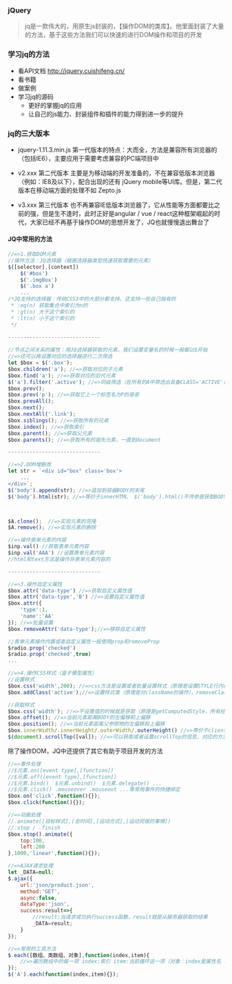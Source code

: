 ### jQuery

> jq是一款伟大的，用原生js封装的，【操作DOM的类库】。他里面封装了大量的方法，基于这些方法我们可以快速的进行DOM操作和项目的开发

### 学习jq的方法
  - 看API文档 http://jquery.cuishifeng.cn/
  - 看书籍
  - 做案例
  - 学习jq的源码
    + 更好的掌握jq的应用
    + 让自己的js能力、封装组件和插件的能力得到进一步的提升

### jq的三大版本
  - jquery-1.11.3.min.js 
    第一代版本的特点：大而全，方法是兼容所有浏览器的（包括IE6），主要应用于需要考虑兼容的PC端项目中

  - v2.xxx 第二代版本
    主要是为移动端的开发准备的，不在兼容低版本浏览器（例如：IE8及以下），配合出现的还有 jQuery mobile等UI库。但是，第二代版本在移动端方面的处理不如 Zepto.js

  - v3.xxx 第三代版本
    也不再兼容IE低版本浏览器了，它从性能等方面都要比之前的强，但是生不逢时，此时正好是angular / vue  / react这种框架崛起的时代，大家已经不再基于操作DOM的思想开发了，JQ也就慢慢退出舞台了

#### JQ中常用的方法

```javascript
//=>1.获取DOM元素
//操作方法：JQ选择器（根据选择器类型快速获取需要的元素）
$([selector],[context])
	$('#box')
	$('.imgBox')
	$('.box a')
    ...
/*JQ支持的选择器：传统CSS3中的大部分都支持、还支持一些自己独有的
 * :eq(n) 获取集合中索引为n的
 * :gt(n) 大于这个索引的
 * :lt(n) 小于这个索引的
 */    

------------------------------    
    
//节点之间关系的属性：用JQ选择器获取的元素，我们设置变量名的时候一般都以$开始
//=>还可以再设置对应的选择器进行二次筛选
let $box = $('.box');
$box.children('a'); //=>获取对应的子元素
$box.find('a'); //=>获取对应的后代元素
$('a').filter('.active'); //=>同级筛选（在所有的A中筛选出具备CLASS='ACTIVE'样式类的A）
$box.prev();
$box.prev('p'); //=>获取它上一个标签名为P的哥哥
$box.prevAll();
$box.next();
$box.nextAll('.link');
$box.siblings(); //=>获取所有的兄弟
$box.index(); //=>获取索引
$box.parent(); //=>获取父元素
$box.parents(); //=>获取所有的祖先元素，一直到document

------------------------------  

//=>2.DOM增删改
let str = `<div id="box" class='box'>
	...
</div>`;
$('body').append(str); //=>追加到容器BODY的末尾
$('body').html(str); //=>等价于innerHTML  $('body').html()不传参是获取BODY中的HTML内容，除了这个方法还有text方法，等价于innerText



$A.clone();  //=>实现元素的克隆
$A.remove(); //=>实现元素的删除

//=>操作表单元素的内容
$inp.val() //获取表单元素内容
$inp.val('AAA') //设置表单元素内容
//html和text方法是操作非表单元素内容的

------------------------------  

//=>3.操作自定义属性
$box.attr('data-type') //=>获取自定义属性值
$box.attr('data-type','B') //=>设置自定义属性值
$box.attr({
    'type':1,
    'name':'AA'
}); //=>批量设置
$box.removeAttr('data-type');//=>移除自定义属性

//表单元素操作内置或者自定义属性一般使用prop和removeProp
$radio.prop('checked')
$radio.prop('checked',true)
...

//=>4.操作CSS样式（盒子模型属性）
//设置样式
$box.css('width',200); //=>css方法是设置或者批量设置样式（原理是设置STYLE行内样式）$box.css({ width:200,height:200 })，写的值不加单位，方法会帮我们自动设置上px单位
$box.addClass('active');//=>设置样式类（原理是对className的操作），removeClass是移除，hasClass验证是否存在某个样式类，toggleClass之前有就是移除，没有就是新增

//获取样式
$box.css('width'); //=>不设置值的时候就是获取（原理是getComputedStyle，所有经过计算的样式都可以获取）
$box.offset(); //=>当前元素距离BODY的左偏移和上偏移
$box.position(); //=>当前元素距离父参照物的左偏移和上偏移
$box.innerWidth/.innerHeight/.outerWidth/.outerHeight() //=>等价于clientWidth/Height 和 offsetWidth/Height
$(document).scrollTop([val]); //=>可以获取或者设置scrollTop的信息，对应的方法 .scrollLeft
```

除了操作DOM，JQ中还提供了其它有助于项目开发的方法

```javascript
//=>事件处理
//$元素.on([event type],[function])
//$元素.off([event type],[function])
//$元素.bind()  $元素.unbind()  $元素.delegate() ...
//$元素.click() .mouseover .mouseout ...等常用事件的快捷绑定
$box.on('click',function(){});
$box.click(function(){});

//=>动画处理
//.animate([目标样式],[总时间],[运动方式],[运动完做的事情])
//.stop / .finish
$box.stop().animate({
    top:100,
    left:200
},1000,'linear',function(){});

//=>AJAX请求处理
let _DATA=null;
$.ajax({
    url:'json/product.json',
    method:'GET',
    async:false,
    dataType:'json',
    success:result=>{
        //result:当请求成功执行success函数，result就是从服务器获取的结果
        _DATA=result;
    }
});

//=>常用的工具方法
$.each([数组、类数组、对象],function(index,item){
    //=>遍历数组中的每一项 index:索引 item:当前循环这一项（对象：index是属性名 item属性值）
});
$('A').each(function(index,item){});
